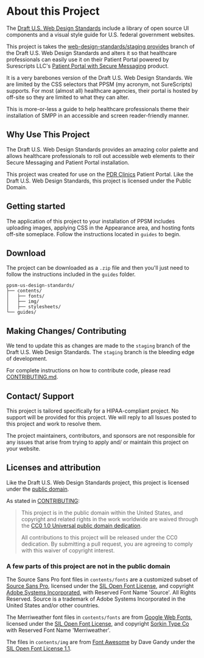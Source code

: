 # About this Project

The [Draft U.S. Web Design Standards](https://standards.usa.gov) include a library of open source UI components and a visual style guide for U.S. federal government websites.

This project is takes the [web-design-standards/staging provides](https://github.com/18F/web-design-standards/tree/18f-pages-staging) branch of the Draft U.S. Web Design Standards and alters it so that healthcare professionals can easily use it on their Patient Portal powered by Surescripts LLC's [Patient Portal with Secure Messaging](http://surescripts.com/products-and-services/patient-portal-with-secure-messaging) product.

It is a very barebones version of the Draft U.S. Web Design Standards. We are limited by the CSS selectors that PPSM (my acronym, not SureScripts) supports. For most (almost all) healthcare agencies, their portal is hosted by off-site so they are limited to what they can alter.

This is more-or-less a guide to help healthcare professionals theme their installation of SMPP in an accessible and screen reader-friendly manner.

## Why Use This Project

The Draft U.S. Web Design Standards provides an amazing color palette and allows healthcare professionals to roll out accessible web elements to their Secure Messaging and Patient Portal installation.

This project was created for use on the [PDR Clinics](http://portal.pdrclinics.com) Patient Portal. Like the Draft U.S. Web Design Standards, this project is licensed under the Public Domain.

## Getting started

The application of this project to your installation of PPSM includes uploading images, applying CSS in the Appearance area, and hosting fonts off-site someplace. Follow the instructions located in `guides` to begin.

## Download

The project can be downloaded as a `.zip` file and then you'll just need to follow the instructions included in the `guides` folder.

```
ppsm-us-design-standards/
├── contents/
│   ├── fonts/
│   ├── img/
│   ├── stylesheets/
└── guides/
```

## Making Changes/ Contributing

We tend to update this as changes are made to the `staging` branch of the Draft U.S. Web Design Standards. The `staging` branch is the bleeding edge of development.

For complete instructions on how to contribute code, please read [CONTRIBUTING.md](CONTRIBUTING.md).

## Contact/ Support

This project is tailored specifically for a HIPAA-compliant project. No support will be provided for this project. We will reply to all Issues posted to this project and work to resolve them.

The project maintainers, contributors, and sponsors are not responsible for any issues that arise from trying to apply and/ or maintain this project on your website.

## Licenses and attribution

Like the Draft U.S. Web Design Standards project, this project is licensed under the [public domain](LICENSE.md).

As stated in [CONTRIBUTING](CONTRIBUTING.md):
> This project is in the public domain within the United States, and copyright and related rights in the work worldwide are waived through the [CC0 1.0 Universal public domain dedication](https://creativecommons.org/publicdomain/zero/1.0/).
>
> All contributions to this project will be released under the CC0 dedication. By submitting a pull request, you are agreeing to comply with this waiver of copyright interest.

### A few parts of this project are not in the public domain

The Source Sans Pro font files in `contents/fonts` are a customized subset of [Source Sans Pro](https://github.com/adobe-fonts/source-sans-pro), licensed under the [SIL Open Font License](http://scripts.sil.org/cms/scripts/page.php?item_id=OFL), and copyright [Adobe Systems Incorporated](http://www.adobe.com/), with Reserved Font Name 'Source'. All Rights Reserved. Source is a trademark of Adobe Systems Incorporated in the United States and/or other countries.

The Merriweather font files in `contents/fonts` are from [Google Web Fonts](https://www.google.com/fonts#UsePlace:use/Collection:Merriweather:400,300,400italic,700,700italic), licensed under the [SIL Open Font License](http://scripts.sil.org/cms/scripts/page.php?item_id=OFL), and copyright [Sorkin Type Co](www.sorkintype.com) with Reserved Font Name 'Merriweather'.

The files in `contents/img` are from [Font Awesome](http://fontawesome.io/) by Dave Gandy under the [SIL Open Font License 1.1](http://scripts.sil.org/OFL).
